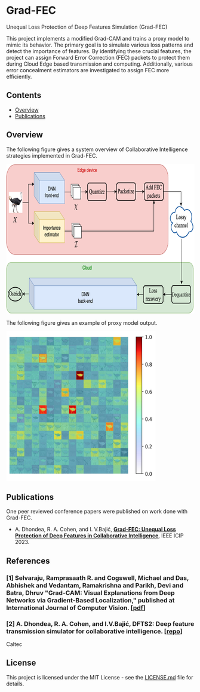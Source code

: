 # Grad-FEC
Unequal Loss Protection of Deep Features Simulation (Grad-FEC)

This project implements a modified Grad-CAM and trains a proxy model to mimic its behavior. The primary goal is to simulate various loss patterns and detect the importance of features. By identifying these crucial features, the project can assign Forward Error Correction (FEC) packets to protect them during Cloud Edge based transmission and computing. Additionally, various error concealment estimators are investigated to assign FEC more efficiently.

## Contents
- [Overview](#overview)
- [Publications](#publications)

## Overview
The following figure gives a system overview of Collaborative Intelligence strategies implemented in Grad-FEC.

<img src="https://github.com/krcnynk/UnequalLossProtectionDeepFeatures_CI/blob/main/overviewPipeline.png" width="800" height="400">

The following figure gives an example of proxy model output.

<img src="https://github.com/krcnynk/UnequalLossProtectionDeepFeatures_CI/blob/main/heatmap.jpg" width="400" height="400">

## Publications
One peer reviewed conference papers were published on work done with Grad-FEC.
* A. Dhondea, R. A. Cohen, and I. V.Bajić, [**Grad-FEC: Unequal Loss Protection of Deep Features in Collaborative Intelligence**](https://arxiv.org/abs/2307.01846), IEEE ICIP 2023.
  
## References

### [1] Selvaraju, Ramprasaath R. and Cogswell, Michael and Das, Abhishek and Vedantam, Ramakrishna and Parikh, Devi and Batra, Dhruv "Grad-CAM: Visual Explanations from Deep Networks via Gradient-Based Localization," published at International Journal of Computer Vision. [[pdf](https://arxiv.org/abs/1610.02391)]  

### [2] A. Dhondea, R. A. Cohen, and I.V.Bajić, **DFTS2: Deep feature transmission simulator for collaborative intelligence**. [[repo](https://github.com/ashivdhondea/dfts2)]

Caltec

## License
This project is licensed under the MIT License - see the [LICENSE.md](https://github.com/krcnynk/UnequalLossProtectionDeepFeatures_CI/blob/master/LICENSE) file for details.

